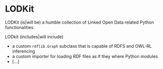 <!-- ![](./lodkit.svg) -->

# LODKit

LODKit (is|will be) a humble collection of Linked Open Data related Python functionalities. 

LODkit (includes|will include) 
- a custom `rdflib.Graph` subclass that is capable of RDFS and OWL-RL inferencing 
- a custom importer for loading RDF files as if they where Python modules
- [...]
